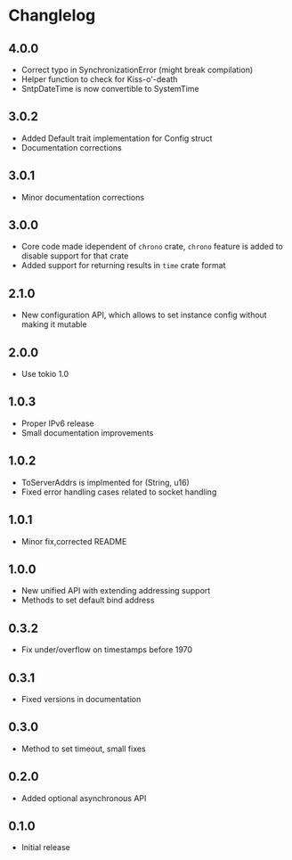 # Changlelog

## 4.0.0
- Correct typo in SynchronizationError (might break compilation)
- Helper function to check for Kiss-o'-death
- SntpDateTime is now convertible to SystemTime

## 3.0.2
- Added Default trait implementation for Config struct
- Documentation corrections

## 3.0.1
- Minor documentation corrections

## 3.0.0
- Core code made idependent of `chrono` crate, `chrono` feature is added to disable support for that crate
- Added support for returning results in `time` crate format

## 2.1.0
- New configuration API, which allows to set instance config without making it mutable

## 2.0.0
- Use tokio 1.0

## 1.0.3
- Proper IPv6 release
- Small documentation improvements

## 1.0.2
- ToServerAddrs is implmented for (String, u16)
- Fixed error handling cases related to socket handling

## 1.0.1
- Minor fix,corrected README

## 1.0.0
- New unified API with extending addressing support
- Methods to set default bind address

## 0.3.2
- Fix under/overflow on timestamps before 1970

## 0.3.1
- Fixed versions in documentation

## 0.3.0
- Method to set timeout, small fixes

## 0.2.0
- Added optional asynchronous API

## 0.1.0
- Initial release